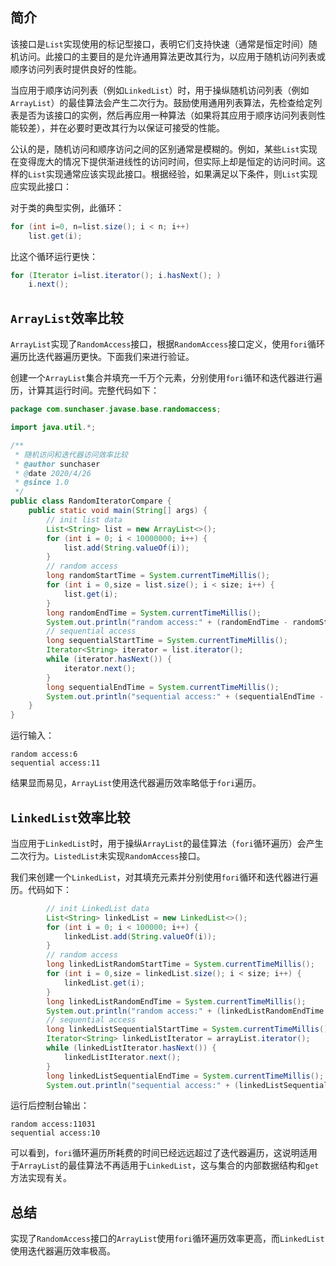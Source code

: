 ## 简介
该接口是`List`实现使用的标记型接口，表明它们支持快速（通常是恒定时间）随机访问。此接口的主要目的是允许通用算法更改其行为，以应用于随机访问列表或顺序访问列表时提供良好的性能。

当应用于顺序访问列表（例如`LinkedList`）时，用于操纵随机访问列表（例如`ArrayList`）的最佳算法会产生二次行为。鼓励使用通用列表算法，先检查给定列表是否为该接口的实例，然后再应用一种算法（如果将其应用于顺序访问列表则性能较差），并在必要时更改其行为以保证可接受的性能。

公认的是，随机访问和顺序访问之间的区别通常是模糊的。例如，某些`List`实现在变得庞大的情况下提供渐进线性的访问时间，但实际上却是恒定的访问时间。这样的`List`实现通常应该实现此接口。根据经验，如果满足以下条件，则`List`实现应实现此接口：

对于类的典型实例，此循环：

```java
for (int i=0, n=list.size(); i < n; i++)
    list.get(i);
```

比这个循环运行更快：

```java
for (Iterator i=list.iterator(); i.hasNext(); )
    i.next();
```

## `ArrayList`效率比较
`ArrayList`实现了`RandomAccess`接口，根据`RandomAccess`接口定义，使用`fori`循环遍历比迭代器遍历更快。下面我们来进行验证。

创建一个`ArrayList`集合并填充一千万个元素，分别使用`fori`循环和迭代器进行遍历，计算其运行时间。完整代码如下：

```java
package com.sunchaser.javase.base.randomaccess;

import java.util.*;

/**
 * 随机访问和迭代器访问效率比较
 * @author sunchaser
 * @date 2020/4/26
 * @since 1.0
 */
public class RandomIteratorCompare {
    public static void main(String[] args) {
        // init list data
        List<String> list = new ArrayList<>();
        for (int i = 0; i < 10000000; i++) {
            list.add(String.valueOf(i));
        }
        // random access
        long randomStartTime = System.currentTimeMillis();
        for (int i = 0,size = list.size(); i < size; i++) {
            list.get(i);
        }
        long randomEndTime = System.currentTimeMillis();
        System.out.println("random access:" + (randomEndTime - randomStartTime));
        // sequential access
        long sequentialStartTime = System.currentTimeMillis();
        Iterator<String> iterator = list.iterator();
        while (iterator.hasNext()) {
            iterator.next();
        }
        long sequentialEndTime = System.currentTimeMillis();
        System.out.println("sequential access:" + (sequentialEndTime - sequentialStartTime));
    }
}
```

运行输入：

```
random access:6
sequential access:11
```

结果显而易见，`ArrayList`使用迭代器遍历效率略低于`fori`遍历。

## `LinkedList`效率比较
当应用于`LinkedList`时，用于操纵`ArrayList`的最佳算法（`fori`循环遍历）会产生二次行为。`ListedList`未实现`RandomAccess`接口。

我们来创建一个`LinkedList`，对其填充元素并分别使用`fori`循环和迭代器进行遍历。代码如下：

```java
        // init LinkedList data
        List<String> linkedList = new LinkedList<>();
        for (int i = 0; i < 100000; i++) {
            linkedList.add(String.valueOf(i));
        }
        // random access
        long linkedListRandomStartTime = System.currentTimeMillis();
        for (int i = 0,size = linkedList.size(); i < size; i++) {
            linkedList.get(i);
        }
        long linkedListRandomEndTime = System.currentTimeMillis();
        System.out.println("random access:" + (linkedListRandomEndTime - linkedListRandomStartTime));
        // sequential access
        long linkedListSequentialStartTime = System.currentTimeMillis();
        Iterator<String> linkedListIterator = arrayList.iterator();
        while (linkedListIterator.hasNext()) {
            linkedListIterator.next();
        }
        long linkedListSequentialEndTime = System.currentTimeMillis();
        System.out.println("sequential access:" + (linkedListSequentialEndTime - linkedListSequentialStartTime));
```

运行后控制台输出：

```
random access:11031
sequential access:10
```

可以看到，`fori`循环遍历所耗费的时间已经远远超过了迭代器遍历，这说明适用于`ArrayList`的最佳算法不再适用于`LinkedList`，这与集合的内部数据结构和`get`方法实现有关。

## 总结
实现了`RandomAccess`接口的`ArrayList`使用`fori`循环遍历效率更高，而`LinkedList`使用迭代器遍历效率极高。